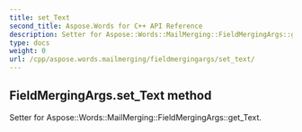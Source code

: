 ```yaml
---
title: set_Text
second_title: Aspose.Words for C++ API Reference
description: Setter for Aspose::Words::MailMerging::FieldMergingArgs::get_Text. 
type: docs
weight: 0
url: /cpp/aspose.words.mailmerging/fieldmergingargs/set_text/
---
```

## FieldMergingArgs.set_Text method


Setter for Aspose::Words::MailMerging::FieldMergingArgs::get_Text. 

